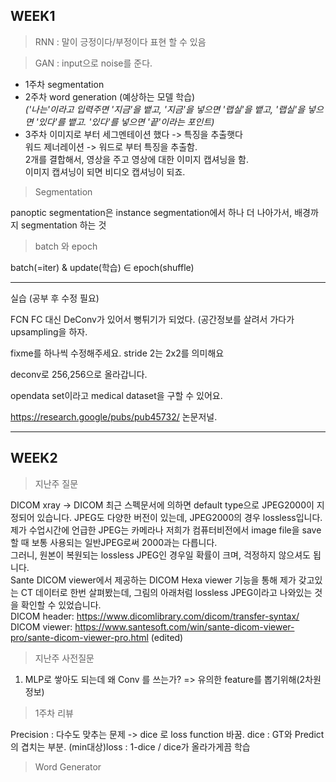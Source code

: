 ## WEEK1

> RNN : 말이 긍정이다/부정이다 표현 할 수 있음

> GAN : input으로 noise를 준다.

* 1주차 segmentation    
* 2주차 word generation (예상하는 모델 학습)    
*('나는'이라고 입력주면 '지금'을 뱉고, '지금'을 넣으면 '랩실'을 뱉고, '랩실'을 넣으면 '있다'를 뱉고. '있다'를 넣으면 '끝'이라는 포인트)*     
* 3주차
이미지로 부터 세그멘테이션 했다 -> 특징을 추출햇다     
워드 제너레이션 -> 워드로 부터 특징을 추출함.    
2개를 결합해서, 영상을 주고 영상에 대한 이미지 캡셔닝을 함.    
이미지 캡셔닝이 되면 비디오 캡셔닝이 되죠.    

> Segmentation

panoptic segmentation은 instance segmentation에서 하나 더 나아가서, 배경까지 segmentation 하는 것    

> batch 와 epoch

batch(=iter) & update(학습) ∈ epoch(shuffle)    

---

실습 (공부 후 수정 필요)

FCN
FC 대신 DeConv가 있어서 뻥튀기가 되었다.
(공간정보를 살려서 가다가 upsampling을 하자.

fixme를 하나씩 수정해주세요. 
stride 2는 2x2를 의미해요

deconv로 256,256으로 올라갑니다.

opendata set이라고 medical dataset을 구할 수 있어요.


https://research.google/pubs/pub45732/
논문저널.


--- 

## WEEK2


> 지난주 질문
    
DICOM xray
-> DICOM 최근 스펙문서에 의하면 default type으로 JPEG2000이 지정되어 있습니다. JPEG도 다양한 버전이 있는데, JPEG2000의 경우 lossless입니다. 제가 수업시간에 언급한 JPEG는 카메라나 저희가 컴퓨터비전에서 image file을 save할 때 보통 사용되는 일반JPEG로써 2000과는 다릅니다.     
그러니, 원본이 복원되는 lossless JPEG인 경우일 확률이 크며, 걱정하지 않으셔도 됩니다.    
Sante DICOM viewer에서 제공하는 DICOM Hexa viewer 기능을 통해 제가 갖고있는 CT 데이터로 한번 살펴봤는데, 그림의 아래처럼 lossless JPEG이라고 나와있는 것을 확인할 수 있었습니다.    
DICOM header: https://www.dicomlibrary.com/dicom/transfer-syntax/    
DICOM viewer: https://www.santesoft.com/win/sante-dicom-viewer-pro/sante-dicom-viewer-pro.html (edited)     

> 지난주 사전질문
1. MLP로 쌓아도 되는데 왜 Conv 를 쓰는가? => 유의한 feature를 뽑기위해(2차원정보)

> 1주차 리뷰

Precision : 다수도 맞추는 문제 -> dice 로 loss function 바꿈.
dice : GT와 Predict 의 겹치는 부분.
(min대상)loss : 1-dice  / dice가 올라가게끔 학습


> Word Generator


